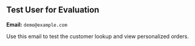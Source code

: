 ## Test User for Evaluation

**Email:** `demo@example.com`

Use this email to test the customer lookup and view personalized orders.
